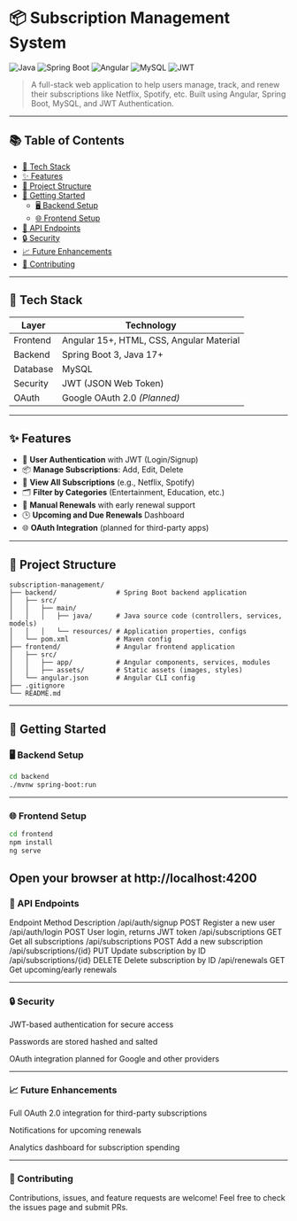 # 📦 Subscription Management System

![Java](https://img.shields.io/badge/Java-17+-blue.svg)
![Spring Boot](https://img.shields.io/badge/Spring--Boot-3.0-brightgreen.svg)
![Angular](https://img.shields.io/badge/Angular-15+-red.svg)
![MySQL](https://img.shields.io/badge/Database-MySQL-blue.svg)
![JWT](https://img.shields.io/badge/Security-JWT-orange.svg)

> A full-stack web application to help users manage, track, and renew their subscriptions like Netflix, Spotify, etc. Built using Angular, Spring Boot, MySQL, and JWT Authentication.

---

## 📚 Table of Contents

- [🔧 Tech Stack](#-tech-stack)
- [✨ Features](#-features)
- [📁 Project Structure](#-project-structure)
- [🚀 Getting Started](#-getting-started)
  - [🖥️ Backend Setup](#️-backend-setup)
  - [🌐 Frontend Setup](#-frontend-setup)
- [🧪 API Endpoints](#-api-endpoints)
- [🔒 Security](#-security)
- [📈 Future Enhancements](#-future-enhancements)
- [🤝 Contributing](#-contributing)

---

## 🔧 Tech Stack

| Layer      | Technology                     |
|------------|--------------------------------|
| Frontend   | Angular 15+, HTML, CSS, Angular Material |
| Backend    | Spring Boot 3, Java 17+        |
| Database   | MySQL                          |
| Security   | JWT (JSON Web Token)           |
| OAuth      | Google OAuth 2.0 *(Planned)*  |

---

## ✨ Features

- 🔐 **User Authentication** with JWT (Login/Signup)
- 📦 **Manage Subscriptions**: Add, Edit, Delete
- 🧾 **View All Subscriptions** (e.g., Netflix, Spotify)
- 🗂️ **Filter by Categories** (Entertainment, Education, etc.)
- 🔁 **Manual Renewals** with early renewal support
- 🕒 **Upcoming and Due Renewals** Dashboard
- 🌐 **OAuth Integration** (planned for third-party apps)

---

## 📁 Project Structure

```
subscription-management/
├── backend/               # Spring Boot backend application
│   ├── src/
│   │   ├── main/
│   │   │   ├── java/      # Java source code (controllers, services, models)
│   │   │   └── resources/ # Application properties, configs
│   └── pom.xml            # Maven config
├── frontend/              # Angular frontend application
│   ├── src/
│   │   ├── app/           # Angular components, services, modules
│   │   ├── assets/        # Static assets (images, styles)
│   └── angular.json       # Angular CLI config
├── .gitignore
└── README.md

```

---

## 🚀 Getting Started

### 🖥️ Backend Setup

```bash
cd backend
./mvnw spring-boot:run
```

---

### 🌐 Frontend Setup

```bash
cd frontend
npm install
ng serve
```
Open your browser at http://localhost:4200
---

### 🧪 API Endpoints

Endpoint	Method	Description
/api/auth/signup	POST	Register a new user
/api/auth/login	POST	User login, returns JWT token
/api/subscriptions	GET	Get all subscriptions
/api/subscriptions	POST	Add a new subscription
/api/subscriptions/{id}	PUT	Update subscription by ID
/api/subscriptions/{id}	DELETE	Delete subscription by ID
/api/renewals	GET	Get upcoming/early renewals

---

### 🔒 Security

JWT-based authentication for secure access

Passwords are stored hashed and salted

OAuth integration planned for Google and other providers

---

### 📈 Future Enhancements

Full OAuth 2.0 integration for third-party subscriptions

Notifications for upcoming renewals

Analytics dashboard for subscription spending

---

### 🤝 Contributing

Contributions, issues, and feature requests are welcome!
Feel free to check the issues page and submit PRs.

